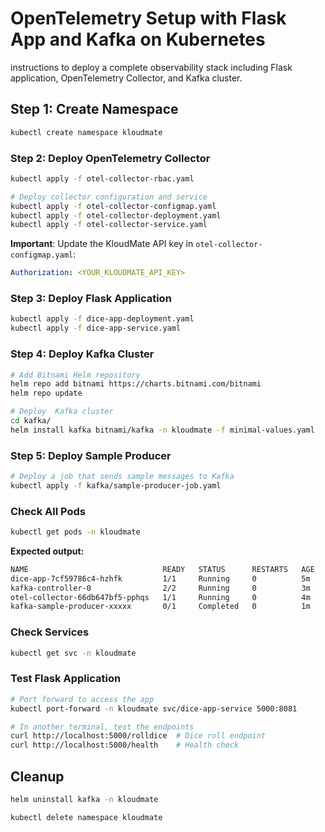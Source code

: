 # OpenTelemetry Setup with Flask App and Kafka on Kubernetes

 instructions to deploy a complete observability stack including Flask application, OpenTelemetry Collector, and Kafka cluster.

## Step 1: Create Namespace

```bash
kubectl create namespace kloudmate
```

### Step 2: Deploy OpenTelemetry Collector

```bash
kubectl apply -f otel-collector-rbac.yaml

# Deploy collector configuration and service
kubectl apply -f otel-collector-configmap.yaml
kubectl apply -f otel-collector-deployment.yaml
kubectl apply -f otel-collector-service.yaml
```

**Important**: Update the KloudMate API key in `otel-collector-configmap.yaml`:

```yaml
Authorization: <YOUR_KLOUDMATE_API_KEY>
```

### Step 3: Deploy Flask Application

```bash
kubectl apply -f dice-app-deployment.yaml
kubectl apply -f dice-app-service.yaml
```

### Step 4: Deploy Kafka Cluster

```bash
# Add Bitnami Helm repository
helm repo add bitnami https://charts.bitnami.com/bitnami
helm repo update

# Deploy  Kafka cluster
cd kafka/
helm install kafka bitnami/kafka -n kloudmate -f minimal-values.yaml
```

### Step 5: Deploy Sample Producer

```bash
# Deploy a job that sends sample messages to Kafka
kubectl apply -f kafka/sample-producer-job.yaml
```

### Check All Pods

```bash
kubectl get pods -n kloudmate
```

**Expected output:**

```sh
NAME                              READY   STATUS      RESTARTS   AGE
dice-app-7cf59786c4-hzhfk         1/1     Running     0          5m
kafka-controller-0                2/2     Running     0          3m
otel-collector-66db647bf5-pphqs   1/1     Running     0          4m
kafka-sample-producer-xxxxx       0/1     Completed   0          1m
```

### Check Services

```bash
kubectl get svc -n kloudmate
```

### Test Flask Application

```bash
# Port forward to access the app
kubectl port-forward -n kloudmate svc/dice-app-service 5000:8081

# In another terminal, test the endpoints
curl http://localhost:5000/rolldice  # Dice roll endpoint
curl http://localhost:5000/health    # Health check
```

## Cleanup

```bash
helm uninstall kafka -n kloudmate

kubectl delete namespace kloudmate
```
